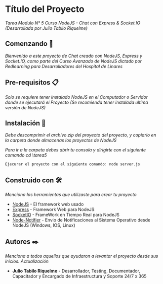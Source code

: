 # Título del Proyecto

_Tarea Modulo N° 5 Curso NodeJS - Chat con Express & Socket.IO (Desarrollada por Julio Tabilo Riquelme)_

## Comenzando 🚀

_Bienvenido a este proyecto de Chat creado con NodeJS, Express y Socket.IO, como parte del Curso Avanzado de NodeJS dictado por Redlearning para Desarrolladores del Hospital de Linares_

## Pre-requisitos 📋

_Solo se requiere tener instalado NodeJS en el Computador o Servidor donde se ejecutará el Proyecto (Se recomienda tener instalada ultima versión de NodeJS)_


## Instalación 🔧

_Debe descomprimir el archivo zip del proyecto del proyecto, y copiarlo en la carpeta donde almacenas los proyectos de NodeJS_

_Para ir a la carpeta debes abrir tu consola y dirigirte con el siguiente comando cd \tarea5_

```
Ejecurar el proyecto con el siguiente comando: node server.js
```

## Construido con 🛠️

_Menciona las herramientas que utilizaste para crear tu proyecto_

* [NodeJS](https://nodejs.org/en/) - El framework web usado
* [Express](https://www.npmjs.com/package/express) - Framework Web para NodeJS
* [SocketIO](https://www.npmjs.com/package/socket.io) - FrameWork en Tiempo Real para NodeJS
* [Node-Notifier](https://www.npmjs.com/package/node-notifier) - Envio de Notificaciones al Sistema Operativo desde NodeJS (Windows, IOS, Linux)


## Autores ✒️

_Menciona a todos aquellos que ayudaron a levantar el proyecto desde sus inicios. Actualización_

* **Julio Tabilo Riquelme** - Desarrollador, Testing, Documentador, Capacitador y Encargado de Infraestructura y Soporte 24/7 x 365
